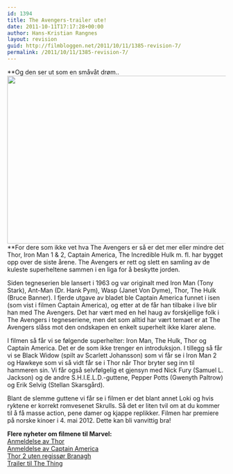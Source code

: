 ```yaml
---
id: 1394
title: The Avengers-trailer ute!
date: 2011-10-11T17:17:28+00:00
author: Hans-Kristian Rangnes
layout: revision
guid: http://filmbloggen.net/2011/10/11/1385-revision-7/
permalink: /2011/10/11/1385-revision-7/
---
```

**Og den ser ut som en småvåt drøm..  
<a href="http://filmbloggen.net/?attachment_id=1388" rel="attachment wp-att-1388"><img class="alignnone size-large wp-image-1388" src="http://filmbloggen.net/wp-content/uploads//2011/10/the-avengers-620x387.jpg" alt="" width="620" height="387" /><br /> </a>**For dere som ikke vet hva The Avengers er så er det mer eller mindre det Thor, Iron Man 1 & 2, Captain America, The Incredible Hulk m. fl. har bygget opp over de siste årene. The Avengers er rett og slett en samling av de kuleste superheltene sammen i en liga for å beskytte jorden.

Siden tegneserien ble lansert i 1963 og var originalt med Iron Man (Tony Stark), Ant-Man (Dr. Hank Pym), Wasp (Janet Von Dyme), Thor, The Hulk (Bruce Banner). I fjerde utgave av bladet ble Captain America funnet i isen (som vist i filmen Captain America), og etter at de får han tilbake i live blir han med The Avengers. Det har vært med en hel haug av forskjellige folk i The Avengers i tegneseriene, men det som alltid har vært temaet er at The Avengers slåss mot den ondskapen en enkelt superhelt ikke klarer alene.

I filmen så får vi se følgende superhelter: Iron Man, The Hulk, Thor og Captain America. Det er de som ikke trenger en introduksjon. I tillegg så får vi se Black Widow (spilt av Scarlett Johansson) som vi får se i Iron Man 2 og Hawkeye som vi så vidt får se i Thor når Thor bryter seg inn til hammeren sin. Vi får også selvfølgelig et gjensyn med Nick Fury (Samuel L. Jackson) og de andre S.H.I.E.L.D.-guttene, Pepper Potts (Gwenyth Paltrow) og Erik Selvig (Stellan Skarsgård).

Blant de slemme guttene vi får se i filmen er det blant annet Loki og hvis ryktene er korrekt romvesenet Skrulls. Så det er liten tvil om at du kommer til å få masse action, pene damer og kjappe replikker. Filmen har premiere på norske kinoer i 4. mai 2012. Dette kan bli vanvittig bra!

**Flere nyheter om filmene til Marvel:**  
[Anmeldelse av Thor](http://filmbloggen.net/2011/04/29/marvel-magien-fortsetter/)  
[Anmeldelse av Captain America](http://filmbloggen.net/2011/08/28/bygger-bra-opp-til-the-avengers/)  
[Thor 2 uten regissør Branagh](http://filmbloggen.net/2011/07/02/thor-2-uten-regissor-kenneth-branagh/)  
 [Trailer til The Thing](http://filmbloggen.net/2011/10/03/the-thing-is-tha-thing/)

<div class="video-shortcode">
</div>

&nbsp;

&nbsp;

&nbsp;

&nbsp;